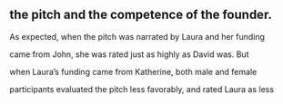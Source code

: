 ## the pitch and the competence of the founder.

As expected, when the pitch was narrated by Laura and her funding

came from John, she was rated just as highly as David was. But

when Laura’s funding came from Katherine, both male and female

participants evaluated the pitch less favorably, and rated Laura as less